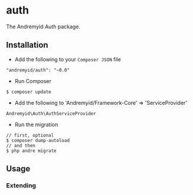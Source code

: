 # auth
The Andremyid Auth package.

## Installation

* Add the following to your `Composer JSON` file
```
"andremyid/auth": "~0.0"
```
* Run Composer
```
$ composer update
```
* Add the following to 'Andremyid/Framework-Core' => 'ServiceProvider'
```
Andremyid\Auth\AuthServiceProvider
```
* Run the migration

```
// first, optional
$ composer dump-autoload
// and then
$ php andre migrate
```
## Usage

### Extending
